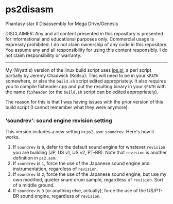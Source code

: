 # ps2disasm

Phantasy star II Disassembly for Mega Drive/Genesis

DISCLAIMER: Any and all content presented in this repository is presented for informational and educational purposes only. Commercial usage is expressly prohibited. I do not claim ownership of any code in this repository. You assume any and all responsibility for using this content responsibly. I do not claim responsibility or warranty.

----

My (Wyatt's) version of the linux build script uses [ips.pl](https://github.com/koitsu/ips.pl.git ), a perl script partially by Jeremy Chadwick (Koitsu).
This will need to be in your `$PATH` somewhere, or else the `build.sh` script edited appropriately. It also requires you to compile fixheader.cpp and put the
resulting binary in your `$PATH` with the name `fixheader` (or the `build.sh` script can be edited appropriately).

The reason for this is that I was having issues with the prior version of this build script (I cannot remember what they were anymore).

### 'soundrev': sound engine revision setting
This version includes a new setting in `ps2.asm`: `soundrev`. Here's how it works.

1. If `soundrev` is `0`, defer to the default sound engine for whatever `revision` you are building (JP, US v1, US v2, PT-BR). Note that `revision` is another definition in `ps2.asm`.
2. If `soundrev` is `1`, force the use of the Japanese sound engine and instrumentation, regardless of `revision`.
3. If `soundrev` is `2`, force the use of the Japanese sound engine, but use my own modified, quieter snare drum sample, regardless of `revision`. Sort of a middle ground.
4. If `soundrev` is `3` (or anything else, actually), force the use of the US/PT-BR sound engine, regardless of `revision`.
